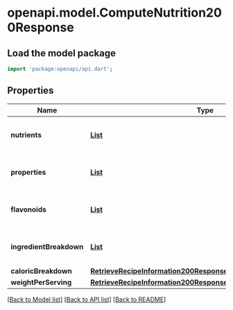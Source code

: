 # openapi.model.ComputeNutrition200Response

## Load the model package
```dart
import 'package:openapi/api.dart';
```

## Properties
Name | Type | Description | Notes
------------ | ------------- | ------------- | -------------
**nutrients** | [**List<RetrieveRecipeInformation200ResponseNutritionIngredientBreakdownInnerNutrientsInner>**](RetrieveRecipeInformation200ResponseNutritionIngredientBreakdownInnerNutrientsInner.md) |  | [optional] [default to const []]
**properties** | [**List<RetrieveRecipeInformation200ResponseNutritionFlavonoidsInner>**](RetrieveRecipeInformation200ResponseNutritionFlavonoidsInner.md) |  | [optional] [default to const []]
**flavonoids** | [**List<SearchRecipes200ResponseRecipesInnerNutritionNutrientsInner>**](SearchRecipes200ResponseRecipesInnerNutritionNutrientsInner.md) |  | [optional] [default to const []]
**ingredientBreakdown** | [**List<ComputeNutrition200ResponseIngredientBreakdownInner>**](ComputeNutrition200ResponseIngredientBreakdownInner.md) |  | [optional] [default to const []]
**caloricBreakdown** | [**RetrieveRecipeInformation200ResponseNutritionCaloricBreakdown**](RetrieveRecipeInformation200ResponseNutritionCaloricBreakdown.md) |  | [optional] 
**weightPerServing** | [**RetrieveRecipeInformation200ResponseNutritionWeightPerServing**](RetrieveRecipeInformation200ResponseNutritionWeightPerServing.md) |  | [optional] 

[[Back to Model list]](../README.md#documentation-for-models) [[Back to API list]](../README.md#documentation-for-api-endpoints) [[Back to README]](../README.md)



